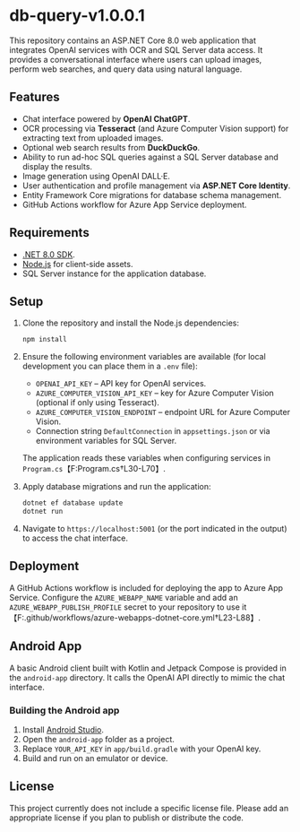 # db-query-v1.0.0.1

This repository contains an ASP.NET Core 8.0 web application that integrates OpenAI services with OCR and SQL Server data access. It provides a conversational interface where users can upload images, perform web searches, and query data using natural language.

## Features

- Chat interface powered by **OpenAI ChatGPT**.
- OCR processing via **Tesseract** (and Azure Computer Vision support) for extracting text from uploaded images.
- Optional web search results from **DuckDuckGo**.
- Ability to run ad-hoc SQL queries against a SQL Server database and display the results.
- Image generation using OpenAI DALL·E.
- User authentication and profile management via **ASP.NET Core Identity**.
- Entity Framework Core migrations for database schema management.
- GitHub Actions workflow for Azure App Service deployment.

## Requirements

- [.NET 8.0 SDK](https://dotnet.microsoft.com/download).
- [Node.js](https://nodejs.org/) for client-side assets.
- SQL Server instance for the application database.

## Setup

1. Clone the repository and install the Node.js dependencies:

   ```bash
   npm install
   ```

2. Ensure the following environment variables are available (for local development you can place them in a `.env` file):

   - `OPENAI_API_KEY` – API key for OpenAI services.
   - `AZURE_COMPUTER_VISION_API_KEY` – key for Azure Computer Vision (optional if only using Tesseract).
   - `AZURE_COMPUTER_VISION_ENDPOINT` – endpoint URL for Azure Computer Vision.
   - Connection string `DefaultConnection` in `appsettings.json` or via environment variables for SQL Server.

   The application reads these variables when configuring services in `Program.cs`【F:Program.cs†L30-L70】.

3. Apply database migrations and run the application:

   ```bash
   dotnet ef database update
   dotnet run
   ```

4. Navigate to `https://localhost:5001` (or the port indicated in the output) to access the chat interface.

## Deployment

A GitHub Actions workflow is included for deploying the app to Azure App Service. Configure the `AZURE_WEBAPP_NAME` variable and add an `AZURE_WEBAPP_PUBLISH_PROFILE` secret to your repository to use it【F:.github/workflows/azure-webapps-dotnet-core.yml†L23-L88】.


## Android App

A basic Android client built with Kotlin and Jetpack Compose is provided in the `android-app` directory. It calls the OpenAI API directly to mimic the chat interface.

### Building the Android app

1. Install [Android Studio](https://developer.android.com/studio).
2. Open the `android-app` folder as a project.
3. Replace `YOUR_API_KEY` in `app/build.gradle` with your OpenAI key.
4. Build and run on an emulator or device.

## License

This project currently does not include a specific license file. Please add an appropriate license if you plan to publish or distribute the code.
